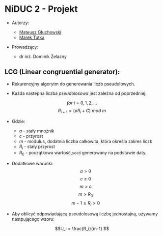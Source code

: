 # NiDUC 2 - Projekt
- Autorzy:
    - [Mateusz Głuchowski](https://github.com/hue1337)
    - [Marek Tutka](https://github.com/tuthino)

- Prowadzący:
    - dr inż. Dominik Żelazny

## LCG (Linear congruential generator):
- Rekurencyjny algorytm do generowania liczb pseudolowych.

- Każda nastepna liczba _pseudolosowa_ jest zależna od poprzedniej.


$$for\:i = 0, 1, 2,...$$
$$R_{i+1} = (aR_i + C)\:mod\:m $$


- Gdzie:
    - $a$ - stały mnożnik
    - $c$ - przyrost
    - $m$ - modulus, dodatnia liczba całkowita, która określa zakres liczb
    - $R_i$ - stały przyrost
    - $R_0$ - początkowa wartość,`seed` generowany na podstawie daty.

- Dodatkowe warunki:
    $$a > 0$$
    $$c \geq 0$$
    $$m > c$$
    $$m > R_0$$
    $$ m-1 \geq R_i > 0$$

- Aby oblicyć odpowiadającą pseudolosową liczbę jednostajną, używamy nastpującego wzoru:

$$U_i = \frac{R_i}{m-1} $$



